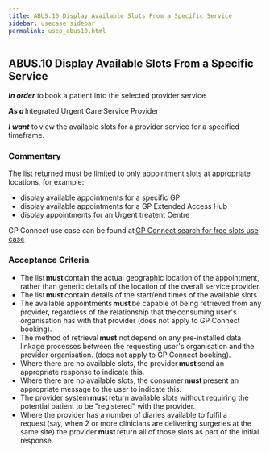 ```yaml
---
title: ABUS.10 Display Available Slots From a Specific Service
sidebar: usecase_sidebar
permalink: usep_abus10.html
---
```


## ABUS.10 Display Available Slots From a Specific Service
**_In order_** to book a patient into the selected provider service 

**_As a_** Integrated Urgent Care Service Provider 

**_I want_** to view the available slots for a provider service for a specified timeframe.

### Commentary 
The list returned must be limited to only appointment slots at appropriate locations, for example: 
  * display available appointments for a specific GP
  * display available appointments for a GP Extended Access Hub
  * display appointments for an Urgent treatent Centre

GP Connect use case can be found at <a href="https://nhsconnect.github.io/gpconnect/appointments_use_case_search_for_free_slots.html" target="_blank">GP Connect search for free slots use case</a>

### Acceptance Criteria 
* The list **must** contain the actual geographic location of the appointment, rather than generic details of the location of the overall service provider. 
* The list **must** contain details of the start/end times of the available slots. 
* The available appointments **must** be capable of being retrieved from any provider, regardless of the relationship that the consuming user's organisation has with that provider (does not apply to GP Connect booking). 
* The method of retrieval **must** not depend on any pre-installed data linkage processes between the requesting user's organisation and the provider organisation. (does not apply to GP Connect booking). 
* Where there are no available slots, the provider **must** send an appropriate response to indicate this.
* Where there are no available slots, the consumer **must** present an appropriate message to the user to indicate this. 
* The provider system **must** return available slots without requiring the potential patient to be "registered" with the provider. 
* Where the provider has a number of diaries available to fulfil a request (say, when 2 or more clinicians are delivering surgeries at the same site) the provider **must** return all of those slots as part of the initial response. 
